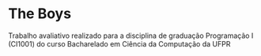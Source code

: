 # The Boys
<p>Trabalho avaliativo realizado para a disciplina de graduação Programação I (CI1001) do curso Bacharelado em Ciência da Computação da UFPR</p>
